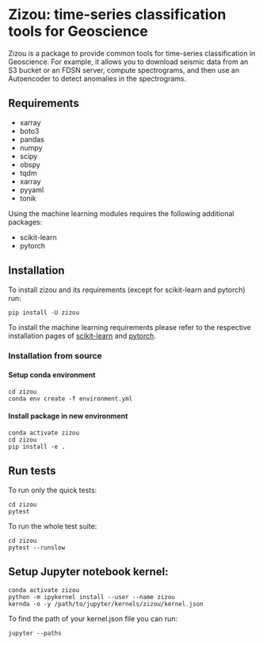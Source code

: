 # Zizou: time-series classification tools for Geoscience

Zizou is a package to provide common tools for time-series classification in Geoscience. For example,
it allows you to download seismic data from an S3 bucket or an FDSN server, compute spectrograms, and then
use an Autoencoder to detect anomalies in the spectrograms.

## Requirements
* xarray
* boto3
* pandas
* numpy
* scipy
* obspy
* tqdm
* xarray
* pyyaml
* tonik

Using the machine learning modules requires the following additional packages:

* scikit-learn
* pytorch 

## Installation
To install zizou and its requirements (except for scikit-learn and pytorch) run:

```
pip install -U zizou
```

To install the machine learning requirements please refer to the respective installation
pages of [scikit-learn](https://scikit-learn.org/stable/install.html) and [pytorch](https://pytorch.org/get-started/locally/).

### Installation from source
#### Setup conda environment

```
cd zizou 
conda env create -f environment.yml
```

#### Install package in new environment
```
conda activate zizou 
cd zizou 
pip install -e .
```

## Run tests

To run only the quick tests:
```
cd zizou 
pytest
```
To run the whole test suite:
```
cd zizou 
pytest --runslow
```

## Setup Jupyter notebook kernel:

```
conda activate zizou 
python -m ipykernel install --user --name zizou 
kernda -o -y /path/to/jupyter/kernels/zizou/kernel.json
```

To find the path of your kernel.json file you can run:
```
jupyter --paths
```